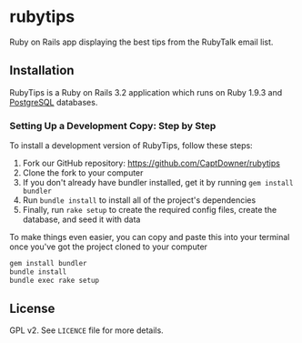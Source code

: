 rubytips
========

Ruby on Rails app displaying the best tips from the RubyTalk email list.

## Installation

RubyTips is a Ruby on Rails 3.2 application which runs on Ruby 1.9.3 and
[PostgreSQL](http://www.postgresql.org) databases.

### Setting Up a Development Copy: Step by Step

To install a development version of RubyTips, follow these steps:

1. Fork our GitHub repository: <https://github.com/CaptDowner/rubytips>
2. Clone the fork to your computer
3. If you don't already have bundler installed, get it by running `gem install bundler`
4. Run `bundle install` to install all of the project's dependencies
5. Finally, run `rake setup` to create the required config files, create the database, and seed it with data

To make things even easier, you can copy and paste this into your terminal once you've got the project cloned to your computer

```bash
gem install bundler
bundle install
bundle exec rake setup
```

## License

GPL v2. See `LICENCE` file for more details.
